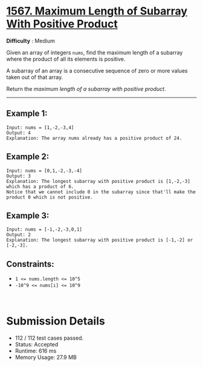 # [1567. Maximum Length of Subarray With Positive Product](https://leetcode.com/problems/maximum-length-of-subarray-with-positive-product/)

**Difficulty** : Medium

Given an array of integers `nums`, find the maximum length of a subarray where the product of all its elements is positive.

A subarray of an array is a consecutive sequence of zero or more values taken out of that array.

Return the _maximum length of a subarray with positive product_.

---

## Example 1:

```
Input: nums = [1,-2,-3,4]
Output: 4
Explanation: The array nums already has a positive product of 24.
```

## Example 2:

```
Input: nums = [0,1,-2,-3,-4]
Output: 3
Explanation: The longest subarray with positive product is [1,-2,-3] which has a product of 6.
Notice that we cannot include 0 in the subarray since that'll make the product 0 which is not positive.
```

## Example 3:

```
Input: nums = [-1,-2,-3,0,1]
Output: 2
Explanation: The longest subarray with positive product is [-1,-2] or [-2,-3].
```


## Constraints:

* `1 <= nums.length <= 10^5`
* `-10^9 <= nums[i] <= 10^9`

<br>

# Submission Details

* 112 / 112 test cases passed.
* Status: Accepted
* Runtime: 616 ms
* Memory Usage: 27.9 MB
